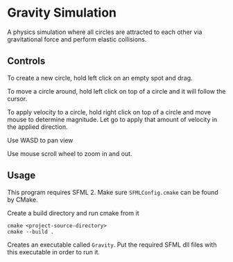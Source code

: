 # Gravity Simulation
A physics simulation where all circles are attracted to each other via gravitational force and perform elastic collisions.

## Controls
To create a new circle, hold left click on an empty spot and drag.

To move a circle around, hold left click on top of a circle and it will follow the cursor.

To apply velocity to a circle, hold right click on top of a circle and move mouse to determine magnitude. Let go to apply that amount of velocity in the applied direction.

Use WASD to pan view

Use mouse scroll wheel to zoom in and out.

## Usage
This program requires SFML 2. Make sure `SFMLConfig.cmake` can be found by CMake.

Create a build directory and run cmake from it
```
cmake <project-source-directory>
cmake --build .
```
Creates an executable called `Gravity`. Put the required SFML dll files with this executable in order to run it.
